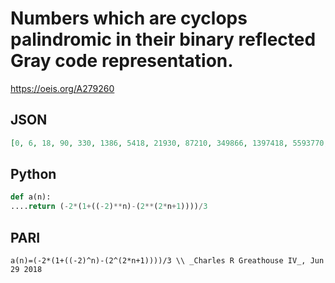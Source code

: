 # Numbers which are cyclops palindromic in their binary reflected Gray code representation\.
https://oeis.org/A279260
## JSON
```JSON
[0, 6, 18, 90, 330, 1386, 5418, 21930, 87210, 349866, 1397418, 5593770, 22366890, 89483946, 357903018, 1431677610, 5726579370, 22906579626, 91625794218, 366504225450, 1466014804650, 5864063412906, 23456245263018, 93824997829290, 375299957762730, 1501199898159786, 6004799458421418]
```
## Python
```Python
def a(n):
....return (-2*(1+((-2)**n)-(2**(2*n+1))))/3
```
## PARI
```PARI
a(n)=(-2*(1+((-2)^n)-(2^(2*n+1))))/3 \\ _Charles R Greathouse IV_, Jun 29 2018
```
